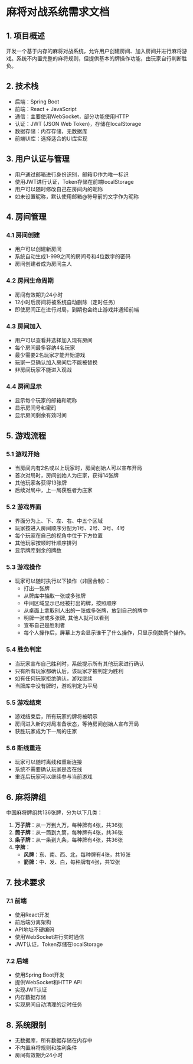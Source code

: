 # 麻将对战系统需求文档

## 1. 项目概述

开发一个基于内存的麻将对战系统，允许用户创建房间、加入房间并进行麻将游戏。系统不内置完整的麻将规则，但提供基本的牌操作功能，由玩家自行判断胜负。

## 2. 技术栈

- 后端：Spring Boot
- 前端：React + JavaScript
- 通信：主要使用WebSocket，部分功能使用HTTP
- 认证：JWT (JSON Web Token)，存储在localStorage
- 数据存储：内存存储，无数据库
- 前端UI库：选择适合的UI库实现

## 3. 用户认证与管理

- 用户通过邮箱进行身份识别，邮箱ID作为唯一标识
- 使用JWT进行认证，Token存储在前端localStorage
- 用户可以随时修改自己在房间内的昵称
- 如未设置昵称，默认使用邮箱@符号前的文字作为昵称

## 4. 房间管理

### 4.1 房间创建
- 用户可以创建新房间
- 系统自动生成1-999之间的房间号和4位数字的密码
- 房间创建者成为房间主人

### 4.2 房间生命周期
- 房间有效期为24小时
- 12小时后房间将被系统自动删除（定时任务）
- 即使房间正在进行对局，到期也会终止游戏并通知前端

### 4.3 房间加入
- 用户可以查看并选择加入现有房间
- 每个房间最多容纳4名玩家
- 最少需要2名玩家才能开始游戏
- 玩家一旦确认加入房间后不能被替换
- 非房间玩家不能进入观战

### 4.4 房间显示
- 显示每个玩家的邮箱和昵称
- 显示房间号和密码
- 显示房间剩余有效时间

## 5. 游戏流程

### 5.1 游戏开始
- 当房间内有2名或以上玩家时，房间创始人可以宣布开局
- 首次对局时，房间创始人为庄家，获得14张牌
- 其他玩家各获得13张牌
- 后续对局中，上一局获胜者为庄家

### 5.2 游戏界面
- 界面分为上、下、左、右、中五个区域
- 玩家按进入房间顺序分配为1号、2号、3号、4号
- 每个玩家在自己的视角中位于下方位置
- 其他玩家按顺时针顺序排列
- 显示牌库剩余的牌数

### 5.3 游戏操作
- 玩家可以随时执行以下操作（非回合制）：
  - 打出一张牌
  - 从牌库中抽取一张或多张牌
  - 中间区域显示已经被打出的牌，按照顺序
  - 从桌面上拿取别人出的一张或多张牌，放到自己的牌中
  - 明牌一张或多张牌, 其他人就可以看到
  - 宣布自己是胜利者
  - 每个人操作后，屏幕上方会显示谁干了什么操作，只显示倒数俩个操作。
  

### 5.4 胜负判定
- 当玩家宣布自己胜利时，系统提示所有其他玩家进行确认
- 只有所有玩家都确认后，该玩家才被判定为胜利
- 如有任何玩家拒绝确认，游戏继续
- 当牌库中没有牌时，游戏判定为平局

### 5.5 游戏结束
- 游戏结束后，所有玩家的牌将被明示
- 房间进入新的对局准备状态，等待房间创始人宣布开局
- 获胜玩家成为下一局的庄家

### 5.6 断线重连
- 玩家可以随时离线和重新连接
- 系统不需要确认玩家是否在线
- 重连后玩家可以继续参与当前游戏

## 6. 麻将牌组

中国麻将牌组共136张牌，分为以下几类：
1. **万子牌**：从一万到九万，每种牌有4张，共36张
2. **筒子牌**：从一筒到九筒，每种牌有4张，共36张
3. **条子牌**：从一条到九条，每种牌有4张，共36张
4. **字牌**：
   - **风牌**：东、南、西、北，每种牌有4张，共16张
   - **箭牌**：中、发、白，每种牌有4张，共12张

## 7. 技术要求

### 7.1 前端
- 使用React开发
- 前后端分离架构
- API地址不硬编码
- 使用WebSocket进行实时通信
- JWT认证，Token存储在localStorage

### 7.2 后端
- 使用Spring Boot开发
- 提供WebSocket和HTTP API
- 实现JWT认证
- 内存数据存储
- 实现房间自动清理的定时任务

## 8. 系统限制

- 无数据库，所有数据存储在内存中
- 不内置麻将规则和胜利条件
- 房间有效期为24小时 